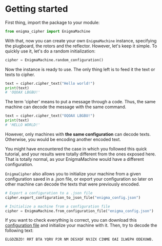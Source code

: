 # Getting started

First thing, import the package to your module:

```python
from enigma_cipher import EnigmaMachine
```

With that, now you can create your own `EnigmaMachine` instance, specifying the plugboard, the rotors and the reflector.
However, let's keep it simple.
To quickly use it, let's do a random initialization:

```python
cipher = EnigmaMachine.random_configuration()
```

Now the instance is ready to use.
The only thing left is to feed it the text or texts to cipher.

```python
text = cipher.cipher_text("Hello world!")
print(text)
# 'OQOAX LBGBU!'
```

The term 'cipher' means to put a message through a code. 
Thus, the same machine can decode the message with the same command.

```python
text = cipher.cipher_text("OQOAX LBGBU!")
print(text)
# 'HELLO WORLD!'
```

However, only machines with **the same configuration** can decode texts. 
Otherwise, you would be encoding another encoded text.

You might have encountered the case in which you followed this quick tutorial, and your results were totally different from the ones exposed here.
That is totally normal, as your EnigmaMachine would have a different configuration.

`EnigmaCipher` also allows you to initialize your machine from a given configuration saved in a .json file, or export your configuration so later on other machine can decode the texts that were previously encoded.

```python
# Export a configuration to a .json file
cipher.export_configuration_to_json_file("enigma_config.json")

# Initialize a machine from a configuration file
cipher = EnigmaMachine.from_configuration_file("enigma_config.json")
```

If you want to check everything is correct, you can download this [configuration file](../unittests/enigma_config.json) and initialize your machine with it. Then, try to decode the following text:

```commandline
ELGDZBZO! RRT BTA YQRV PJR NM DESXQF NVJZX CINME OAI ILWEPH ODEXUWB.
```
